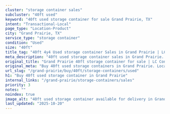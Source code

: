 ```yaml
---
cluster: "storage container sales"
subcluster: "40ft used"
keyword: "40ft used storage container for sale Grand Prairie, TX"
intent: "Transactional-Local"
page_type: "Location-Product"
city: "Grand Prairie, TX"
service_type: "storage container"
condition: "Used"
size: "40ft"
title_tag: "40ft 4y4 Used storage container Sales in Grand Prairie | LC Container"
meta_description: "40ft used storage container sales in Grand Prairie. Fast delivery, competitive pricing. Serving storage containers area. Quote ID: 9ES. Call (214) 524-4168 for your free quote today."
original_title: "Grand Prairie 40ft storage container for sale | LC Container"
original_meta: "Buy 40ft used storage containers in Grand Prairie. Local since 2003. New & used inventory. Fast delivery. Get your free quote — call (214) 524-4168 today."
url_slug: "/grand-prairie/buy/40ft/storage-containers/used"
h1: "Buy 40ft used storage container in Grand Prairie"
internal_links: "/grand-prairie/storage-containers/sales"
priority: 3
notes: ""
noindex: true
image_alt: "40ft used storage container available for delivery in Grand Prairie"
last_updated: "2025-10-20"
---
```


<!-- TODO: Add unique city/inventory copy, images, and internal links here. -->
